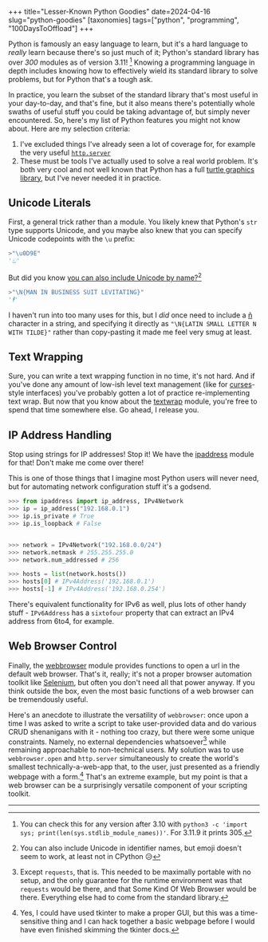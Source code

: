 +++
title="Lesser-Known Python Goodies"
date=2024-04-16
slug="python-goodies"
[taxonomies]
tags=["python", "programming", "100DaysToOffload"]
+++


Python is famously an easy language  to learn, but it's a hard language to *really* learn because there's so just much of it; Python's standard library has over *300* modules as of version 3.11! [^1] Knowing a programming language in depth includes knowing how to effectively wield its standard library to solve problems, but for Python that's a tough ask. 

In practice, you learn the subset of the standard library that's most useful in your day-to-day, and that's fine, but it also means there's potentially whole swaths of useful stuff you could be taking advantage of, but simply never encountered. So, here's my list of Python features you might not know about. Here are my selection criteria:

1. I've excluded things I've already seen a lot of coverage for, for example the very useful [`http.server`](https://docs.python.org/3/library/http.server.html)
2. These must be tools I've actually used to solve a real world problem. It's both very cool and not well known that Python has a full [turtle graphics library](https://docs.python.org/3/library/turtle.html), but I've never needed it in practice.



## Unicode Literals

First, a general trick rather than a module. You likely knew that Python's `str` type supports Unicode, and you maybe also knew that you can specify Unicode codepoints with the `\u` prefix:

```python
>"\u0D9E"
'ඞ'
```

But did you know [you can also include Unicode by name?](https://docs.python.org/3/howto/unicode.html#the-string-type)[^2]

```python
>"\N{MAN IN BUSINESS SUIT LEVITATING}"
'🕴️'
```

I haven't run into too many uses for this, but I *did* once need to include a [ñ](https://en.wikipedia.org/wiki/%C3%91) character in a string, and specifying it directly as `"\N{LATIN SMALL LETTER N WITH TILDE}"` rather than copy-pasting it made me feel very smug at least.

## Text Wrapping

Sure, you can write a text wrapping function in no time, it's not hard. And if you've done any amount of low-ish level text management (like for [curses](https://en.wikipedia.org/wiki/Curses_(programming_library))-style interfaces) you've probably gotten a lot of practice re-implementing text wrap. But now that you know about the [textwrap](https://docs.python.org/3/library/textwrap.html#module-textwrap) module, you're free to spend that time somewhere else. Go ahead, I release you. 


## IP Address Handling
Stop using strings for IP addresses! Stop it! We have the [ipaddress](https://docs.python.org/3/library/ipaddress.html#module-ipaddress) module for that! Don't make me come over there!

This is one of those things that I imagine most Python users will never need, but for automating network configuration stuff it's a godsend. 

```python
>>> from ipaddress import ip_address, IPv4Network
>>> ip = ip_address("192.168.0.1")
>>> ip.is_private # True
>>> ip.is_loopback # False


>>> network = IPv4Network("192.168.0.0/24")
>>> network.netmask # 255.255.255.0
>>> network.num_addressed # 256

>>> hosts = list(network.hosts())
>>> hosts[0] # IPv4Address('192.168.0.1')
>>> hosts[-1] # IPv4Address('192.168.0.254')
```

There's equivalent functionality for IPv6 as well, plus lots of other handy stuff - `IPv6Address` has a `sixtofour` property that can extract an IPv4 address from 6to4, for example.


## Web Browser Control

Finally, the [webbrowser](https://docs.python.org/3/library/webbrowser.html#module-webbrowser) module provides functions to open a url in the default web browser. That's it, really; it's not a proper browser automation toolkit like [Selenium](https://www.selenium.dev/), but often you don't need all that power anyway. If you think outside the box, even the most basic functions of a web browser can be tremendously useful.

Here's an anecdote to  illustrate the versatility of `webbrowser`: once upon a time I was asked to write a script to take user-provided data and do various CRUD shenanigans with it -  nothing too crazy, but there were some unique constraints. Namely, no external dependencies whatsoever[^3] while remaining approachable to non-technical users. My solution was to use `webbrowser.open` and `http.server` simultaneously to create the world's smallest technically-a-web-app that, to the user, just presented as a friendly webpage with a form.[^4] That's an extreme example, but my point is that a web browser can be a surprisingly versatile component of your scripting toolkit. 


---

[^1]: You can check this for any version after 3.10 with  `python3 -c 'import sys; print(len(sys.stdlib_module_names))'`. For 3.11.9 it prints 305.

[^2]: You can also include Unicode in identifier names, but emoji doesn't seem to work, at least not in CPython 😥

[^3]: Except `requests`, that is. This needed to be maximally portable with no setup, and the only guarantee for the runtime environment was that `requests` would be there, and that Some Kind Of Web Browser would be there. Everything else had to come from the standard library.

[^4]: Yes, I could have used tkinter to make a proper GUI, but this was a time-sensitive thing and I can hack together a basic webpage before I would have even finished skimming the tkinter docs.
